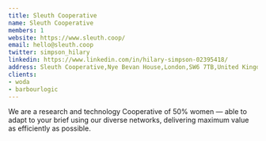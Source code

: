 ```yaml
---
title: Sleuth Cooperative
name: Sleuth Cooperative
members: 1
website: https://www.sleuth.coop/
email: hello@sleuth.coop
twitter: simpson_hilary
linkedin: https://www.linkedin.com/in/hilary-simpson-02395418/
address: Sleuth Cooperative,Nye Bevan House,London,SW6 7TB,United Kingdom
clients:
- woda
- barbourlogic
---
```


We are a research and technology Cooperative of 50% women &mdash; able to adapt to your brief using our diverse networks, delivering maximum value as efficiently as possible.

